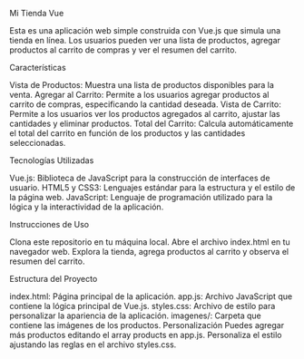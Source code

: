 
Mi Tienda Vue

Esta es una aplicación web simple construida con Vue.js que simula una tienda en línea. Los usuarios pueden ver una lista de productos, agregar productos al carrito de compras y ver el resumen del carrito.




Características

Vista de Productos: Muestra una lista de productos disponibles para la venta.
Agregar al Carrito: Permite a los usuarios agregar productos al carrito de compras, especificando la cantidad deseada.
Vista de Carrito: Permite a los usuarios ver los productos agregados al carrito, ajustar las cantidades y eliminar productos.
Total del Carrito: Calcula automáticamente el total del carrito en función de los productos y las cantidades seleccionadas.




Tecnologías Utilizadas

Vue.js: Biblioteca de JavaScript para la construcción de interfaces de usuario.
HTML5 y CSS3: Lenguajes estándar para la estructura y el estilo de la página web.
JavaScript: Lenguaje de programación utilizado para la lógica y la interactividad de la aplicación.

Instrucciones de Uso

Clona este repositorio en tu máquina local.
Abre el archivo index.html en tu navegador web.
Explora la tienda, agrega productos al carrito y observa el resumen del carrito.


Estructura del Proyecto

index.html: Página principal de la aplicación.
app.js: Archivo JavaScript que contiene la lógica principal de Vue.js.
styles.css: Archivo de estilo para personalizar la apariencia de la aplicación.
imagenes/: Carpeta que contiene las imágenes de los productos.
Personalización
Puedes agregar más productos editando el array products en app.js.
Personaliza el estilo ajustando las reglas en el archivo styles.css.

